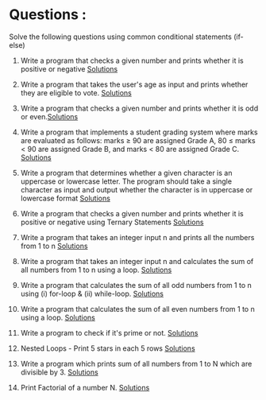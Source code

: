 # Questions : 

Solve the following questions using common conditional statements (if-else) 

1. Write a program that checks a given number and prints whether it is positive or negative [Solutions]()

2. Write a program that takes the user's age as input and prints whether they are eligible to vote. [Solutions](https://github.com/Developer-RONNIE/DSA_C_Plus_Plus/tree/main/3-Conditionals-Loops/practise/solutions/02-vote)

3. Write a program that checks a given number and prints whether it is odd or even.[Solutions]()

4. Write a program that implements a student grading system where marks are evaluated as follows: marks ≥ 90 are assigned Grade A, 80 ≤ marks < 90 are assigned Grade B, and marks < 80 are assigned Grade C. [Solutions]()

5. Write a program that determines whether a given character is an uppercase or lowercase letter. The program should take a single character as input and output whether the character is in uppercase or lowercase format [Solutions]()

6. Write a program that checks a given number and prints whether it is positive or negative using Ternary Statements [Solutions]()

7. Write a program that takes an integer input n and prints all the numbers from 1 to n [Solutions]()

8. Write a program that takes an integer input n and calculates the sum of all numbers from 1 to n using a loop. [Solutions]()

9. Write a program that calculates the sum of all odd numbers from 1 to n using (i) for-loop & (ii) while-loop. [Solutions]()

10. Write a program that calculates the sum of all even numbers from 1 to n using a loop. [Solutions]()

11. Write a program to check if it's prime or not. [Solutions]()

12. Nested Loops - Print 5 stars in each 5 rows [Solutions]()

13. Write a program which prints sum of all numbers from 1 to N which are divisible by 3. [Solutions]()

14. Print Factorial of a number N. [Solutions]()
